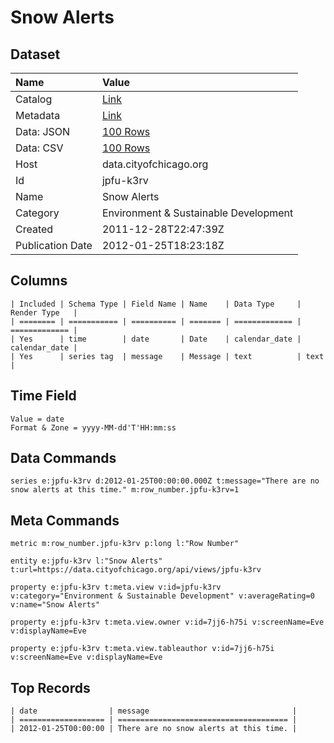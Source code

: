 # Snow Alerts

## Dataset

| Name | Value |
| :--- | :---- |
| Catalog | [Link](https://catalog.data.gov/dataset/snow-alerts-15726) |
| Metadata | [Link](https://data.cityofchicago.org/api/views/jpfu-k3rv) |
| Data: JSON | [100 Rows](https://data.cityofchicago.org/api/views/jpfu-k3rv/rows.json?max_rows=100) |
| Data: CSV | [100 Rows](https://data.cityofchicago.org/api/views/jpfu-k3rv/rows.csv?max_rows=100) |
| Host | data.cityofchicago.org |
| Id | jpfu-k3rv |
| Name | Snow Alerts |
| Category | Environment & Sustainable Development |
| Created | 2011-12-28T22:47:39Z |
| Publication Date | 2012-01-25T18:23:18Z |

## Columns

```ls
| Included | Schema Type | Field Name | Name    | Data Type     | Render Type   |
| ======== | =========== | ========== | ======= | ============= | ============= |
| Yes      | time        | date       | Date    | calendar_date | calendar_date |
| Yes      | series tag  | message    | Message | text          | text          |
```

## Time Field

```ls
Value = date
Format & Zone = yyyy-MM-dd'T'HH:mm:ss
```

## Data Commands

```ls
series e:jpfu-k3rv d:2012-01-25T00:00:00.000Z t:message="There are no snow alerts at this time." m:row_number.jpfu-k3rv=1
```

## Meta Commands

```ls
metric m:row_number.jpfu-k3rv p:long l:"Row Number"

entity e:jpfu-k3rv l:"Snow Alerts" t:url=https://data.cityofchicago.org/api/views/jpfu-k3rv

property e:jpfu-k3rv t:meta.view v:id=jpfu-k3rv v:category="Environment & Sustainable Development" v:averageRating=0 v:name="Snow Alerts"

property e:jpfu-k3rv t:meta.view.owner v:id=7jj6-h75i v:screenName=Eve v:displayName=Eve

property e:jpfu-k3rv t:meta.view.tableauthor v:id=7jj6-h75i v:screenName=Eve v:displayName=Eve
```

## Top Records

```ls
| date                | message                                | 
| =================== | ====================================== | 
| 2012-01-25T00:00:00 | There are no snow alerts at this time. | 
```